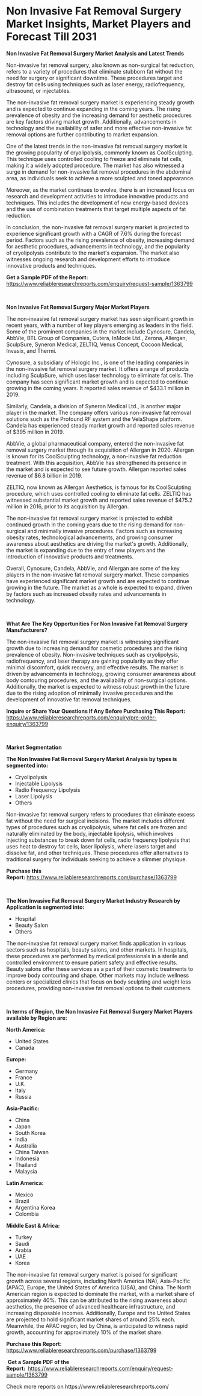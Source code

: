 <p><h1>Non Invasive Fat Removal Surgery Market Insights, Market Players and Forecast Till 2031</h1></p><p><strong>Non Invasive Fat Removal Surgery Market Analysis and Latest Trends</strong></p>
<p><p>Non-invasive fat removal surgery, also known as non-surgical fat reduction, refers to a variety of procedures that eliminate stubborn fat without the need for surgery or significant downtime. These procedures target and destroy fat cells using techniques such as laser energy, radiofrequency, ultrasound, or injectables.</p><p>The non-invasive fat removal surgery market is experiencing steady growth and is expected to continue expanding in the coming years. The rising prevalence of obesity and the increasing demand for aesthetic procedures are key factors driving market growth. Additionally, advancements in technology and the availability of safer and more effective non-invasive fat removal options are further contributing to market expansion.</p><p>One of the latest trends in the non-invasive fat removal surgery market is the growing popularity of cryolipolysis, commonly known as CoolSculpting. This technique uses controlled cooling to freeze and eliminate fat cells, making it a widely adopted procedure. The market has also witnessed a surge in demand for non-invasive fat removal procedures in the abdominal area, as individuals seek to achieve a more sculpted and toned appearance.</p><p>Moreover, as the market continues to evolve, there is an increased focus on research and development activities to introduce innovative products and techniques. This includes the development of new energy-based devices and the use of combination treatments that target multiple aspects of fat reduction.</p><p>In conclusion, the non-invasive fat removal surgery market is projected to experience significant growth with a CAGR of 7.6% during the forecast period. Factors such as the rising prevalence of obesity, increasing demand for aesthetic procedures, advancements in technology, and the popularity of cryolipolysis contribute to the market's expansion. The market also witnesses ongoing research and development efforts to introduce innovative products and techniques.</p></p>
<p><strong>Get a Sample PDF of the Report:&nbsp;</strong> <a href="https://www.reliableresearchreports.com/enquiry/request-sample/1363799">https://www.reliableresearchreports.com/enquiry/request-sample/1363799</a></p>
<p>&nbsp;</p>
<p><strong>Non Invasive Fat Removal Surgery Major Market Players</strong></p>
<p><p>The non-invasive fat removal surgery market has seen significant growth in recent years, with a number of key players emerging as leaders in the field. Some of the prominent companies in the market include Cynosure, Candela, AbbVie, BTL Group of Companies, Cutera, InMode Ltd., Zerona, Allergan, SculpSure, Syneron Medical, ZELTIQ, Venus Concept, Cocoon Medical, Invasix, and Thermi.</p><p>Cynosure, a subsidiary of Hologic Inc., is one of the leading companies in the non-invasive fat removal surgery market. It offers a range of products including SculpSure, which uses laser technology to eliminate fat cells. The company has seen significant market growth and is expected to continue growing in the coming years. It reported sales revenue of $433.1 million in 2019.</p><p>Similarly, Candela, a division of Syneron Medical Ltd., is another major player in the market. The company offers various non-invasive fat removal solutions such as the Profound RF system and the VelaShape platform. Candela has experienced steady market growth and reported sales revenue of $395 million in 2019.</p><p>AbbVie, a global pharmaceutical company, entered the non-invasive fat removal surgery market through its acquisition of Allergan in 2020. Allergan is known for its CoolSculpting technology, a non-invasive fat reduction treatment. With this acquisition, AbbVie has strengthened its presence in the market and is expected to see future growth. Allergan reported sales revenue of $6.8 billion in 2019.</p><p>ZELTIQ, now known as Allergan Aesthetics, is famous for its CoolSculpting procedure, which uses controlled cooling to eliminate fat cells. ZELTIQ has witnessed substantial market growth and reported sales revenue of $475.2 million in 2016, prior to its acquisition by Allergan.</p><p>The non-invasive fat removal surgery market is projected to exhibit continued growth in the coming years due to the rising demand for non-surgical and minimally invasive procedures. Factors such as increasing obesity rates, technological advancements, and growing consumer awareness about aesthetics are driving the market's growth. Additionally, the market is expanding due to the entry of new players and the introduction of innovative products and treatments.</p><p>Overall, Cynosure, Candela, AbbVie, and Allergan are some of the key players in the non-invasive fat removal surgery market. These companies have experienced significant market growth and are expected to continue growing in the future. The market as a whole is expected to expand, driven by factors such as increased obesity rates and advancements in technology.</p></p>
<p>&nbsp;</p>
<p><strong>What Are The Key Opportunities For Non Invasive Fat Removal Surgery Manufacturers?</strong></p>
<p><p>The non-invasive fat removal surgery market is witnessing significant growth due to increasing demand for cosmetic procedures and the rising prevalence of obesity. Non-invasive techniques such as cryolipolysis, radiofrequency, and laser therapy are gaining popularity as they offer minimal discomfort, quick recovery, and effective results. The market is driven by advancements in technology, growing consumer awareness about body contouring procedures, and the availability of non-surgical options. Additionally, the market is expected to witness robust growth in the future due to the rising adoption of minimally invasive procedures and the development of innovative fat removal techniques.</p></p>
<p><strong>Inquire or Share Your Questions If Any Before Purchasing This Report:</strong> <a href="https://www.reliableresearchreports.com/enquiry/pre-order-enquiry/1363799">https://www.reliableresearchreports.com/enquiry/pre-order-enquiry/1363799</a></p>
<p>&nbsp;</p>
<p><strong>Market Segmentation</strong></p>
<p><strong>The Non Invasive Fat Removal Surgery Market Analysis by types is segmented into:</strong></p>
<p><ul><li>Cryolipolysis</li><li>Injectable Lipolysis</li><li>Radio Frequency Lipolysis</li><li>Laser Lipolysis</li><li>Others</li></ul></p>
<p><p>Non-invasive fat removal surgery refers to procedures that eliminate excess fat without the need for surgical incisions. The market includes different types of procedures such as cryolipolysis, where fat cells are frozen and naturally eliminated by the body, injectable lipolysis, which involves injecting substances to break down fat cells, radio frequency lipolysis that uses heat to destroy fat cells, laser lipolysis, where lasers target and dissolve fat, and other techniques. These procedures offer alternatives to traditional surgery for individuals seeking to achieve a slimmer physique.</p></p>
<p><strong>Purchase this Report:&nbsp;</strong><a href="https://www.reliableresearchreports.com/purchase/1363799">https://www.reliableresearchreports.com/purchase/1363799</a></p>
<p>&nbsp;</p>
<p><strong>The Non Invasive Fat Removal Surgery Market Industry Research by Application is segmented into:</strong></p>
<p><ul><li>Hospital</li><li>Beauty Salon</li><li>Others</li></ul></p>
<p><p>The non-invasive fat removal surgery market finds application in various sectors such as hospitals, beauty salons, and other markets. In hospitals, these procedures are performed by medical professionals in a sterile and controlled environment to ensure patient safety and effective results. Beauty salons offer these services as a part of their cosmetic treatments to improve body contouring and shape. Other markets may include wellness centers or specialized clinics that focus on body sculpting and weight loss procedures, providing non-invasive fat removal options to their customers.</p></p>
<p>&nbsp;</p>
<p><strong>In terms of Region, the Non Invasive Fat Removal Surgery Market Players available by Region are:</strong></p>
<p>
    <p> <strong> North America: </strong>
        <ul>
            <li>United States</li>
            <li>Canada</li>
        </ul>
        </p> 
    <p> <strong> Europe: </strong>
        <ul>
            <li>Germany</li>
            <li>France</li>
            <li>U.K.</li>
            <li>Italy</li>
            <li>Russia</li>
        </ul>
        </p> 
    <p> <strong> Asia-Pacific: </strong>
        <ul>
            <li>China</li>
            <li>Japan</li>
            <li>South Korea</li>
            <li>India</li>
            <li>Australia</li>
            <li>China Taiwan</li>
            <li>Indonesia</li>
            <li>Thailand</li>
            <li>Malaysia</li>
        </ul>
        </p> 
    <p> <strong> Latin America: </strong>
        <ul>
            <li>Mexico</li>
            <li>Brazil</li>
            <li>Argentina Korea</li>
            <li>Colombia</li>
        </ul>
        </p> 
    <p> <strong> Middle East & Africa: </strong>
        <ul>
            <li>Turkey</li>
            <li>Saudi</li>
            <li>Arabia</li>
            <li>UAE</li>
            <li>Korea</li>
        </ul>
    </p>
    </p>
<p><p>The non-invasive fat removal surgery market is poised for significant growth across several regions, including North America (NA), Asia-Pacific (APAC), Europe, the United States of America (USA), and China. The North American region is expected to dominate the market, with a market share of approximately 40%. This can be attributed to the rising awareness about aesthetics, the presence of advanced healthcare infrastructure, and increasing disposable incomes. Additionally, Europe and the United States are projected to hold significant market shares of around 25% each. Meanwhile, the APAC region, led by China, is anticipated to witness rapid growth, accounting for approximately 10% of the market share.</p></p>
<p><strong>Purchase this Report: </strong><a href="https://www.reliableresearchreports.com/purchase/1363799">https://www.reliableresearchreports.com/purchase/1363799</a></p>
<p>&nbsp;<strong>Get a Sample PDF of the Report:&nbsp;&nbsp;</strong><a href="https://www.reliableresearchreports.com/enquiry/request-sample/1363799">https://www.reliableresearchreports.com/enquiry/request-sample/1363799</a></p>
<p><strong></strong></p>
<p>Check more reports on https://www.reliableresearchreports.com/</p>